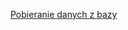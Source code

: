 [Pobieranie danych z bazy]([obsidian://open?vault=lol&file=SQL%2FPobieranie%20danych](https://github.com/piotrekDo/notatki/blob/main/SQL/Pobieranie%20danych.md#use))
